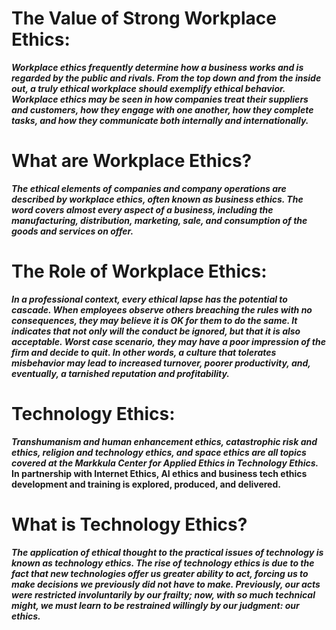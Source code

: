 # The Value of Strong Workplace Ethics:
***Workplace ethics frequently determine how a business works and is regarded by the public and rivals. From the top down and from the inside out, a truly ethical workplace should exemplify ethical behavior. Workplace ethics may be seen in how companies treat their suppliers and customers, how they engage with one another, how they complete tasks, and how they communicate both internally and internationally.***
# What are Workplace Ethics?
***The ethical elements of companies and company operations are described by workplace ethics, often known as business ethics. The word covers almost every aspect of a business, including the manufacturing, distribution, marketing, sale, and consumption of the goods and services on offer.***
# The Role of Workplace Ethics:
***In a professional context, every ethical lapse has the potential to cascade. When employees observe others breaching the rules with no consequences, they may believe it is OK for them to do the same. It indicates that not only will the conduct be ignored, but that it is also acceptable. Worst case scenario, they may have a poor impression of the firm and decide to quit. In other words, a culture that tolerates misbehavior may lead to increased turnover, poorer productivity, and, eventually, a tarnished reputation and profitability.***
# Technology Ethics:
***Transhumanism and human enhancement ethics, catastrophic risk and ethics, religion and technology ethics, and space ethics are all topics covered at the Markkula Center for Applied Ethics in Technology Ethics.***
**In partnership with Internet Ethics, AI ethics and business tech ethics development and training is explored, produced, and delivered.**
# What is Technology Ethics?
***The application of ethical thought to the practical issues of technology is known as technology ethics. The rise of technology ethics is due to the fact that new technologies offer us greater ability to act, forcing us to make decisions we previously did not have to make. Previously, our acts were restricted involuntarily by our frailty; now, with so much technical might, we must learn to be restrained willingly by our judgment: our ethics.***
